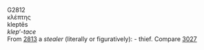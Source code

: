 <body>
  <p>G2812<br>  κλέπτης  <br> kleptēs  <br><i>klep‘-tace </i><br>From <a href="g2813.htm">2813</a>  a <i>stealer</i> (literally or figuratively): - thief. Compare <a href="g3027.htm">3027</a> <br></p>
 </body>